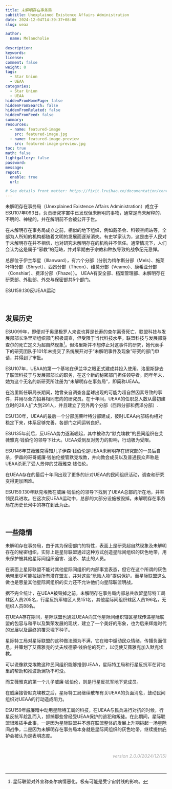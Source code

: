 ```yaml
---
title: 未解明存在事务局
subtitle: Unexplained Existence Affairs Administration
date: 2024-12-04T14:39:37+08:00
slug: ueaa

author:
  name: Melancholie
  
description:
keywords:
license:
comment: false
weight: 0
tags:
  - Star Union
  - UEAA
categories:
  - Star Union
  - UEAA
hiddenFromHomePage: false
hiddenFromSearch: false
hiddenFromRelated: false
hiddenFromFeed: false
summary:
resources:
  - name: featured-image
    src: featured-image.jpg
  - name: featured-image-preview
    src: featured-image-preview.jpg
toc: true
math: false
lightgallery: false
password:
message:
repost:
  enable: true
  url:

# See details front matter: https://fixit.lruihao.cn/documentation/content-management/introduction/#front-matter
---
```


<!--more-->

未解明存在事务局（Unexplained Existence Affairs Administration）成立于ESU107年093日，负责研究宇宙中已发现但未解明的事物，通常是尚未解释的、不明的、神秘的，并在解明前不会被公开于世。

在未解明存在事务局成立之前，相似的地下组织，例如戴圣会、科顿空间站等，全部为人所知的机构都随着文明的发展而逐渐消失。有史学家认为，这是由于人民对于未解明存在并不相信，也对研究未解明存在的机构并不信任。通常情况下，人们会认为这是属于“邪教”的范畴，并对早期由于宗教和种族导致的战争纪元忌惮。

总部位于伊兰华星（Illanward），有六个分部（分别为梅尔斯分部（Mels）、施莱叶特分部（Shryet）、西昂分部（Theon）、维莫分部（Veamo）、康希亚分部（Conshiar）、费泽分部（Fhaze））。
UEAA有安全部、档案管理部、未解明存在研究部、外勤部、外交与保密部共5个部门。

ESU159.130反UEAA运动

<br/>

## 发展历史

ESU099年，即便对于奥里极罗人来说也算是长寿的查尔离奇死亡，联盟科技与发展部部长洛里斯组织部门积极调查，但受限于当代科技水平，联盟科技与发展部将查尔的死亡定义为超自然现象[^查尔的死亡]。但洛里斯并不想停止对这事件的研究，她代表手下的研究团队于101年末提交了系统展开对于“未解明事件及现象”研究的部门申请，并得到了审批。

ESU107年，UEAA的第一个基地在伊兰华之眼正式建成并投入使用。洛里斯辞去了联盟科技于与发展部部长的职务，在这个新的秘密部门担任领导者。同年年末，她为这个无名的新研究所注册为“未解明存在事务局”，即简称UEAA。

在洛里斯任职局长期间，她曾亲自调查各星球出现的可能为超自然因素导致的事件，并用尽全力招募相同志向的研究员。在十年间，UEAA的任职总人数从最初建立时的28人扩大到291人，并且建立了另外两个分部（西昂分部和费泽分部）.

ESU130年，UEAA的最后一个分部施莱叶特分部建成，彼时UEAA内部结构相对稳定下来，体系足够完善，各部门之间运转良好。

ESU135年前后，反UEAA势力逐渐崛起，其中被称为“默克埃教”的民间组织在艾薇雅克·钱伯伦的领导下壮大。UEAA受到反对势力的影响，行动极为受限。

ESU146年艾薇雅克得知儿子伊森·钱伯伦是UEAA未解明存在研究部的一员后自杀，伊森的哥哥威廉·钱伯伦接管默克埃教，并向教会成员以及普通民众声称是UEAA杀死了受人景仰的艾薇雅克·钱伯伦。

在UEAA存在的最后十年间出现了更多的针对UEAA的民间组织活动，调查和研究变得更加困难。

ESU159.130年默克埃教在威廉·钱伯伦的领导下找到了UEAA总部的所在地，并率领民兵进攻。在这次反UEAA运动中，总部的大部分设施被毁掉。未解明存在事务局在历史长河中的存在到此为止。

<br/>

## 一些隐情

未解明存在事务局，由于其为保密部门的特性，表面上是研究超自然现象及未解明存在的秘密组织，实际上是星际联盟通过这种方式创造星际间组织的灰色地带，用来保护被其他星际间组织迫害、追杀、禁止的人员。

在表面上星际联盟不能对其他星际间组织的内部事宜表态，但它在这个所谓的灰色地带里尽可能拉拢所有潜在盟友，并对这些“危险人物”提供保护。而星际联盟这么做也是思量其他星际间组织的实力还不允许他们向星际联盟明战。

据不完全统计，在UEAA被毁掉之前，未解明存在事务局内部总共收留星际特工局辖区人员205名，行星反抗军辖区人员151名，其他星际间组织辖区人员196名，无组织人员88名。

在UEAA存在期间，星际联盟也通过UEAA向其他星际间组织辖区星球传递星际联盟的包容与和平以及繁荣发展的现状，建立了一个美好的形象，也为后来辉煌时代的发展以及最终的覆灭埋下种子。

星际特工局对星际联盟的这种做法颇为不满，它在暗中煽动民众情绪，传播负面信息，并策划了艾薇雅克的丈夫埃德蒙·钱伯伦的死亡，以促使艾薇雅克加入默克埃教。

可以说像默克埃教这种民间组织能够推倒UEAA，星际特工局和行星反抗军在背地里的帮助和推波助澜功不可没。

而艾薇雅克的第一个儿子威廉·钱伯伦，则是行星反抗军地下党成员。

在威廉接管默克埃教之后，星际特工局继续散布有关UEAA的负面消息，鼓动民间组织对UEAA的行动造成阻力。

ESU159年威廉暗中动用星际特工局的科技，在UEAA与民兵进行对抗的时候，行星反抗军趁乱而入，抓捕那些曾经受UEAA保护的逃犯和叛徒。在此期间，星际联盟很难插手此事，一是因为星际联盟并不想在联盟整体的发展上升期挑起一场星际间战争，二是因为未解明存在事务局本身就是星际间组织的灰色地带，继续提供庇护会被认为是表明态度。

<br/>

<div style="text-align:right;">
<font color=#A9A9A9> 

*version 2.0.0(2024/12/15)* 

</font>
</div>

<br/>

[^查尔的死亡]: 星际联盟对外宣称查尔病情恶化，极有可能是受宇宙射线的影响。